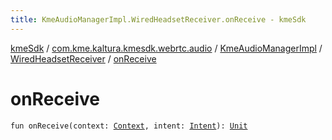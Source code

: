 ```yaml
---
title: KmeAudioManagerImpl.WiredHeadsetReceiver.onReceive - kmeSdk
---
```


[kmeSdk](../../../index.html) / [com.kme.kaltura.kmesdk.webrtc.audio](../../index.html) / [KmeAudioManagerImpl](../index.html) / [WiredHeadsetReceiver](index.html) / [onReceive](./on-receive.html)

# onReceive

`fun onReceive(context: `[`Context`](https://developer.android.com/reference/android/content/Context.html)`, intent: `[`Intent`](https://developer.android.com/reference/android/content/Intent.html)`): `[`Unit`](https://kotlinlang.org/api/latest/jvm/stdlib/kotlin/-unit/index.html)